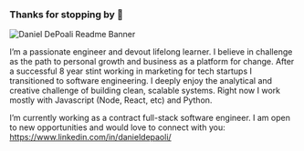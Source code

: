 ### Thanks for stopping by 👋

<img src="https://ddpgithubprojects.s3-us-west-2.amazonaws.com/GitHero.jpg" alt="Daniel DePoali Readme Banner">

I’m a passionate engineer and devout lifelong learner.  I believe in challenge as the path to personal growth and business as a platform for change.  After a successful 8 year stint working in marketing for tech startups I transitioned to software engineering.  I deeply enjoy the analytical and creative challenge of building clean, scalable systems.  Right now I work mostly with Javascript (Node, React, etc) and Python.

I’m currently working as a contract full-stack software engineer.  I am open to new opportunities and would love to connect with you: https://www.linkedin.com/in/danieldepaoli/

<!--
**DanDePaoli/DanDePaoli** is a ✨ _special_ ✨ repository because its `README.md` (this file) appears on your GitHub profile.

Here are some ideas to get you started:

- 🔭 I’m currently working on ...
- 🌱 I’m currently learning ...
- 👯 I’m looking to collaborate on ...
- 🤔 I’m looking for help with ...
- 💬 Ask me about ...
- 📫 How to reach me: ...
- 😄 Pronouns: ...
- ⚡ Fun fact: ...
-->

